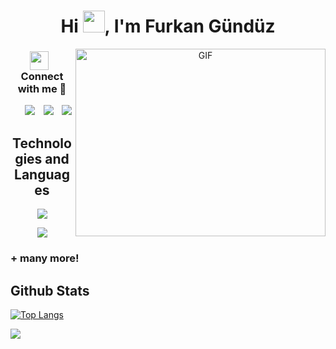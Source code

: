 <h1 align="center">Hi <img src="https://media.giphy.com/media/hvRJCLFzcasrR4ia7z/giphy.gif" width="35">, I'm Furkan Gündüz</h1>

<a target="_blank" align="center">
  <img align="right" top="500" height="300" width="400" alt="GIF" src="https://media.giphy.com/media/SWoSkN6DxTszqIKEqv/giphy.gif">
</a>

<h3 align="center" > <img src="https://media.giphy.com/media/iY8CRBdQXODJSCERIr/giphy.gif" width="30" height="30" style="margin-right: 10px;">Connect with me 🤝 </h3>

 <div align="center"  class="icons-social" style="margin-left: 10px;">
        <a style="margin-left: 10px;"  target="_blank" href="https://www.linkedin.com/in/furkan-g%C3%BCnd%C3%BCz-3ab117256/">
			<img src="https://img.icons8.com/doodle/40/000000/linkedin--v2.png"></a>
        <a style="margin-left: 10px;" target="_blank" href="https://github.com/FurkanGndzuu">
		<img src="https://img.icons8.com/doodle/40/000000/github--v1.png"></a>
		<a style="margin-left: 10px;" target="_blank" href="https://stackoverflow.com/users/21414378/furkan-g%c3%bcnd%c3%bcz">
				<img src="https://img.icons8.com/external-tal-revivo-color-tal-revivo/40/000000/external-stack-overflow-is-a-question-and-answer-site-for-professional-logo-color-tal-revivo.png"></a>
      </div>
      <h2 align="center">
Technologies and Languages </h2>

<p align="center">
  <a href="https://skillicons.dev">
    <img src="https://skillicons.dev/icons?i=typescript,angular,cs,dotnet,redis,rabbitmq,kubernetes" />
  </a>
</p>
<p align="center">
  <a href="https://skillicons.dev">
    <img src="https://skillicons.dev/icons?i=octave,java,git,github,postgres,docker" />
  </a>
</p>

<h3> + many more! </h3>

<div>
<h2>Github Stats</h2>
<div style="display: center;">

[![Top Langs](https://github-readme-stats.vercel.app/api/top-langs/?username=FurkanGndzuu&hide_progress=true)](https://github.com/FurkanGndzuu/github-readme-stats)


</div>

</div>

![](https://komarev.com/ghpvc/?username=your-github-FurkanGndzuu&color=blueviolet)
